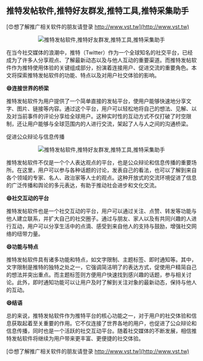 ## **推特发帖软件,推特好友群发,推特工具,推特采集助手**

[😍想了解推广相关软件的朋友请登录 http://www.vst.tw](http://www.vst.tw)

 <center><img src="https://vst.tw/MP4/tuiguang/png/7.png" alt="推特发帖软件,推特好友群发,推特工具,推特采集助手"></center>

在当今社交媒体的浪潮中，推特（Twitter）作为一个全球知名的社交平台，已经成为了许多人分享观点、了解最新动态以及与他人互动的重要渠道。而推特发帖软件作为推特使用体验的关键组成部分，扮演着连接用户、促进交流的重要角色。本文将探索推特发帖软件的功能、特点以及对用户社交体验的影响。

**😄连接世界的桥梁**

推特发帖软件为用户提供了一个简单直接的发帖平台，使用户能够快速地分享文字、图片、链接等内容。通过这个平台，用户可以轻松地将自己的想法、见解、以及对当前事件的评论分享给全球用户。这种实时性的互动方式不仅打破了时空限制，还让用户能够与全球范围内的人进行交流，架起了人与人之间的沟通桥梁。

促进公众辩论与信息传播

 <center><img src="https://vst.tw/MP4/tuiguang/png/2.png" alt="推特发帖软件,推特好友群发,推特工具,推特采集助手"></center>

推特发帖软件不仅是一个个人表达观点的平台，也是公众辩论和信息传播的重要场所。在这里，用户可以参与各种话题的讨论，发表自己的看法，也可以了解到来自各个领域的专家、名人、政治家等人士的观点。这种开放式的交流环境促进了信息的广泛传播和舆论的多元表达，有助于推动社会进步和文化交流。

**😄社交互动的平台**

推特发帖软件也是一个社交互动的平台，用户可以通过关注、点赞、转发等功能与他人建立联系，并扩大自己的社交圈子。通过与朋友、家人以及有共同兴趣的人进行互动，用户可以分享生活中的点滴、感受到来自他人的支持与鼓励，增强社交网络的纽带力量。

**😄功能与特点**

推特发帖软件具有诸多功能和特点，如文字限制、主题标签、即时通知等。其中，文字限制是推特的独特之处之一，它强调简洁明了的表达方式，促使用户精简自己的想法并突出重点。而主题标签则方便用户快速找到感兴趣的话题，参与相关讨论。此外，即时通知功能可以让用户及时了解到关注对象的最新动态，保持与他人的互动。

**😄结语**

总的来说，推特发帖软件作为推特平台的核心功能之一，对于用户的社交体验和信息获取起着至关重要的作用。它不仅连接了世界各地的用户，也促进了公众辩论和信息传播，同时也是一个活跃的社交互动平台。随着社交媒体的不断发展，相信推特发帖软件将继续为用户带来更丰富、更便捷的社交体验。

[😍想了解推广相关软件的朋友请登录 http://www.vst.tw](http://www.vst.tw)



